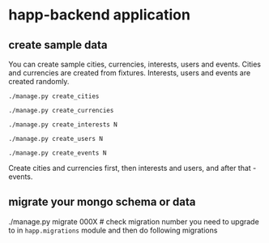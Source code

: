# happ-backend application

## create sample data
You can create sample cities, currencies, interests, users and events.
Cities and currencies are created from fixtures. Interests, users and events are created randomly.

``` ./manage.py create_cities ```

``` ./manage.py create_currencies ```

``` ./manage.py create_interests N ```

``` ./manage.py create_users N ```

``` ./manage.py create_events N ```

Create cities and currencies first, then interests and users, and after that - events.

## migrate your mongo schema or data

./manage.py migrate 000X   #  check migration number you need to upgrade to in `happ.migrations` module and then do following migrations
